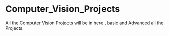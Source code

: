# Computer_Vision_Projects
All the Computer Vision Projects will be  in here , basic and Advanced all the Projects.
